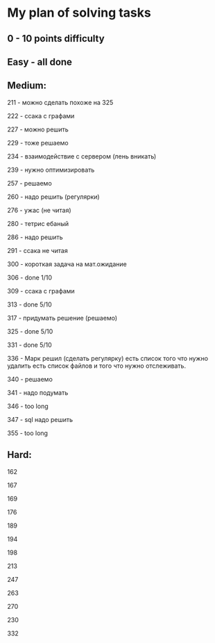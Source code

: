 # My plan of solving tasks

## 0 - 10 points difficulty

## Easy - all done

## Medium:

211 - можно сделать похоже на 325

222 - ссака с графами

227 - можно решить

229 - тоже решаемо 

234 - взаимодействие с сервером (лень вникать)

239 - нужно оптимизировать

257 - решаемо

260 - надо решить (регулярки)

276 - ужас (не читая)

280 - тетрис ебаный

286 - надо решить

291 - ссака не читая

300 - короткая задача на мат.ожидание

306 - done 1/10

309 - ссака с графами

313 - done 5/10

317 - придумать решение (решаемо)

325 - done 5/10

331 - done 5/10

336 - Марк решил (сделать регулярку) есть список того что нужно удалить
есть список файлов и того что нужно отслеживать.

340 - решаемо

341 - надо подумать

346 - too long

347 - sql надо решить

355 - too long

## Hard:

162

167

169

176

189

194

198

213

247

263

270

230

332